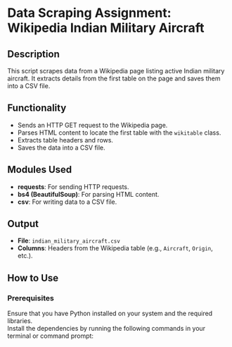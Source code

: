 # Data Scraping Assignment: Wikipedia Indian Military Aircraft  

## Description  
This script scrapes data from a Wikipedia page listing active Indian military aircraft. It extracts details from the first table on the page and saves them into a CSV file.

## Functionality  
- Sends an HTTP GET request to the Wikipedia page.  
- Parses HTML content to locate the first table with the `wikitable` class.  
- Extracts table headers and rows.  
- Saves the data into a CSV file.  

## Modules Used  
- **requests**: For sending HTTP requests.  
- **bs4 (BeautifulSoup)**: For parsing HTML content.  
- **csv**: For writing data to a CSV file.  

## Output  
- **File**: `indian_military_aircraft.csv`  
- **Columns**: Headers from the Wikipedia table (e.g., `Aircraft`, `Origin`, etc.).  

## How to Use  

### Prerequisites  
Ensure that you have Python installed on your system and the required libraries.  
Install the dependencies by running the following commands in your terminal or command prompt:  


